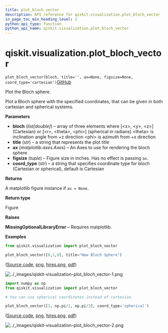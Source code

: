 ```yaml
---
title: plot_bloch_vector
description: API reference for qiskit.visualization.plot_bloch_vector
in_page_toc_min_heading_level: 1
python_api_type: function
python_api_name: qiskit.visualization.plot_bloch_vector
---
```


# qiskit.visualization.plot\_bloch\_vector

<span id="qiskit.visualization.plot_bloch_vector" />

`plot_bloch_vector(bloch, title='', ax=None, figsize=None, coord_type='cartesian')`[GitHub](https://github.com/qiskit/qiskit/tree/stable/0.23/qiskit/visualization/state_visualization.py "view source code")

Plot the Bloch sphere.

Plot a Bloch sphere with the specified coordinates, that can be given in both cartesian and spherical systems.

**Parameters**

*   **bloch** (*list\[double]*) – array of three elements where \[\<x>, \<y>, \<z>] (Cartesian) or \[\<r>, \<theta>, \<phi>] (spherical in radians) \<theta> is inclination angle from +z direction \<phi> is azimuth from +x direction
*   **title** (*str*) – a string that represents the plot title
*   **ax** (*matplotlib.axes.Axes*) – An Axes to use for rendering the bloch sphere
*   **figsize** (*tuple*) – Figure size in inches. Has no effect is passing `ax`.
*   **coord\_type** (*str*) – a string that specifies coordinate type for bloch (Cartesian or spherical), default is Cartesian

**Returns**

A matplotlib figure instance if `ax = None`.

**Return type**

Figure

**Raises**

**MissingOptionalLibraryError** – Requires matplotlib.

**Examples**

```python
from qiskit.visualization import plot_bloch_vector

plot_bloch_vector([0,1,0], title="New Bloch Sphere")
```

([Source code](qiskit-visualization-plot_bloch_vector-1.py), [png](qiskit-visualization-plot_bloch_vector-1.png), [hires.png](qiskit-visualization-plot_bloch_vector-1.hires.png), [pdf](qiskit-visualization-plot_bloch_vector-1.pdf))

![../\_images/qiskit-visualization-plot\_bloch\_vector-1.png](/images/api/qiskit/0.40/qiskit-visualization-plot_bloch_vector-1.png)

```python
import numpy as np
from qiskit.visualization import plot_bloch_vector

# You can use spherical coordinates instead of cartesian.

plot_bloch_vector([1, np.pi/2, np.pi/3], coord_type='spherical')
```

([Source code](qiskit-visualization-plot_bloch_vector-2.py), [png](qiskit-visualization-plot_bloch_vector-2.png), [hires.png](qiskit-visualization-plot_bloch_vector-2.hires.png), [pdf](qiskit-visualization-plot_bloch_vector-2.pdf))

![../\_images/qiskit-visualization-plot\_bloch\_vector-2.png](/images/api/qiskit/0.40/qiskit-visualization-plot_bloch_vector-2.png)

